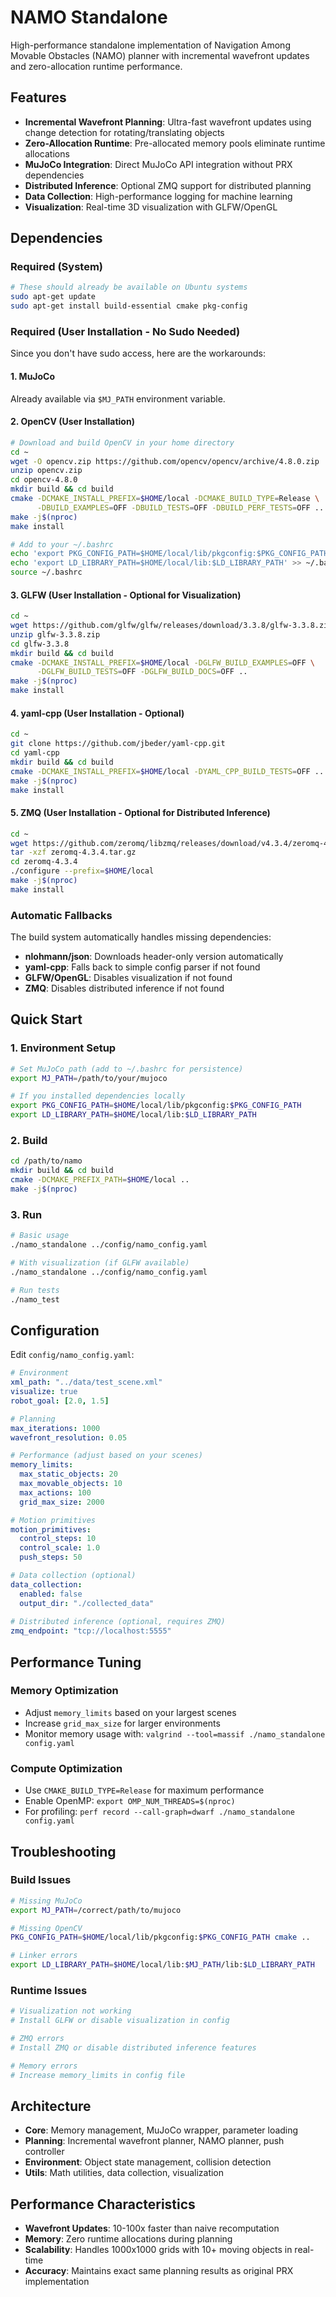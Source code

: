 # NAMO Standalone

High-performance standalone implementation of Navigation Among Movable Obstacles (NAMO) planner with incremental wavefront updates and zero-allocation runtime performance.

## Features

- **Incremental Wavefront Planning**: Ultra-fast wavefront updates using change detection for rotating/translating objects
- **Zero-Allocation Runtime**: Pre-allocated memory pools eliminate runtime allocations
- **MuJoCo Integration**: Direct MuJoCo API integration without PRX dependencies
- **Distributed Inference**: Optional ZMQ support for distributed planning
- **Data Collection**: High-performance logging for machine learning
- **Visualization**: Real-time 3D visualization with GLFW/OpenGL

## Dependencies

### Required (System)
```bash
# These should already be available on Ubuntu systems
sudo apt-get update
sudo apt-get install build-essential cmake pkg-config
```

### Required (User Installation - No Sudo Needed)

Since you don't have sudo access, here are the workarounds:

#### 1. MuJoCo
Already available via `$MJ_PATH` environment variable.

#### 2. OpenCV (User Installation)
```bash
# Download and build OpenCV in your home directory
cd ~
wget -O opencv.zip https://github.com/opencv/opencv/archive/4.8.0.zip
unzip opencv.zip
cd opencv-4.8.0
mkdir build && cd build
cmake -DCMAKE_INSTALL_PREFIX=$HOME/local -DCMAKE_BUILD_TYPE=Release \
      -DBUILD_EXAMPLES=OFF -DBUILD_TESTS=OFF -DBUILD_PERF_TESTS=OFF ..
make -j$(nproc)
make install

# Add to your ~/.bashrc
echo 'export PKG_CONFIG_PATH=$HOME/local/lib/pkgconfig:$PKG_CONFIG_PATH' >> ~/.bashrc
echo 'export LD_LIBRARY_PATH=$HOME/local/lib:$LD_LIBRARY_PATH' >> ~/.bashrc
source ~/.bashrc
```

#### 3. GLFW (User Installation - Optional for Visualization)
```bash
cd ~
wget https://github.com/glfw/glfw/releases/download/3.3.8/glfw-3.3.8.zip
unzip glfw-3.3.8.zip
cd glfw-3.3.8
mkdir build && cd build
cmake -DCMAKE_INSTALL_PREFIX=$HOME/local -DGLFW_BUILD_EXAMPLES=OFF \
      -DGLFW_BUILD_TESTS=OFF -DGLFW_BUILD_DOCS=OFF ..
make -j$(nproc)
make install
```

#### 4. yaml-cpp (User Installation - Optional)
```bash
cd ~
git clone https://github.com/jbeder/yaml-cpp.git
cd yaml-cpp
mkdir build && cd build
cmake -DCMAKE_INSTALL_PREFIX=$HOME/local -DYAML_CPP_BUILD_TESTS=OFF ..
make -j$(nproc)  
make install
```

#### 5. ZMQ (User Installation - Optional for Distributed Inference)
```bash
cd ~
wget https://github.com/zeromq/libzmq/releases/download/v4.3.4/zeromq-4.3.4.tar.gz
tar -xzf zeromq-4.3.4.tar.gz
cd zeromq-4.3.4
./configure --prefix=$HOME/local
make -j$(nproc)
make install
```

### Automatic Fallbacks

The build system automatically handles missing dependencies:
- **nlohmann/json**: Downloads header-only version automatically
- **yaml-cpp**: Falls back to simple config parser if not found
- **GLFW/OpenGL**: Disables visualization if not found
- **ZMQ**: Disables distributed inference if not found

## Quick Start

### 1. Environment Setup
```bash
# Set MuJoCo path (add to ~/.bashrc for persistence)
export MJ_PATH=/path/to/your/mujoco

# If you installed dependencies locally
export PKG_CONFIG_PATH=$HOME/local/lib/pkgconfig:$PKG_CONFIG_PATH
export LD_LIBRARY_PATH=$HOME/local/lib:$LD_LIBRARY_PATH
```

### 2. Build
```bash
cd /path/to/namo
mkdir build && cd build
cmake -DCMAKE_PREFIX_PATH=$HOME/local ..
make -j$(nproc)
```

### 3. Run
```bash
# Basic usage
./namo_standalone ../config/namo_config.yaml

# With visualization (if GLFW available)
./namo_standalone ../config/namo_config.yaml

# Run tests
./namo_test
```

## Configuration

Edit `config/namo_config.yaml`:

```yaml
# Environment
xml_path: "../data/test_scene.xml"
visualize: true
robot_goal: [2.0, 1.5]

# Planning
max_iterations: 1000
wavefront_resolution: 0.05

# Performance (adjust based on your scenes)
memory_limits:
  max_static_objects: 20
  max_movable_objects: 10
  max_actions: 100
  grid_max_size: 2000

# Motion primitives
motion_primitives:
  control_steps: 10
  control_scale: 1.0
  push_steps: 50

# Data collection (optional)
data_collection:
  enabled: false
  output_dir: "./collected_data"
  
# Distributed inference (optional, requires ZMQ)
zmq_endpoint: "tcp://localhost:5555"
```

## Performance Tuning

### Memory Optimization
- Adjust `memory_limits` based on your largest scenes
- Increase `grid_max_size` for larger environments
- Monitor memory usage with: `valgrind --tool=massif ./namo_standalone config.yaml`

### Compute Optimization  
- Use `CMAKE_BUILD_TYPE=Release` for maximum performance
- Enable OpenMP: `export OMP_NUM_THREADS=$(nproc)`
- For profiling: `perf record --call-graph=dwarf ./namo_standalone config.yaml`

## Troubleshooting

### Build Issues
```bash
# Missing MuJoCo
export MJ_PATH=/correct/path/to/mujoco

# Missing OpenCV
PKG_CONFIG_PATH=$HOME/local/lib/pkgconfig:$PKG_CONFIG_PATH cmake ..

# Linker errors
export LD_LIBRARY_PATH=$HOME/local/lib:$MJ_PATH/lib:$LD_LIBRARY_PATH
```

### Runtime Issues
```bash
# Visualization not working
# Install GLFW or disable visualization in config

# ZMQ errors  
# Install ZMQ or disable distributed inference features

# Memory errors
# Increase memory_limits in config file
```

## Architecture

- **Core**: Memory management, MuJoCo wrapper, parameter loading
- **Planning**: Incremental wavefront planner, NAMO planner, push controller  
- **Environment**: Object state management, collision detection
- **Utils**: Math utilities, data collection, visualization

## Performance Characteristics

- **Wavefront Updates**: 10-100x faster than naive recomputation
- **Memory**: Zero runtime allocations during planning
- **Scalability**: Handles 1000x1000 grids with 10+ moving objects in real-time
- **Accuracy**: Maintains exact same planning results as original PRX implementation